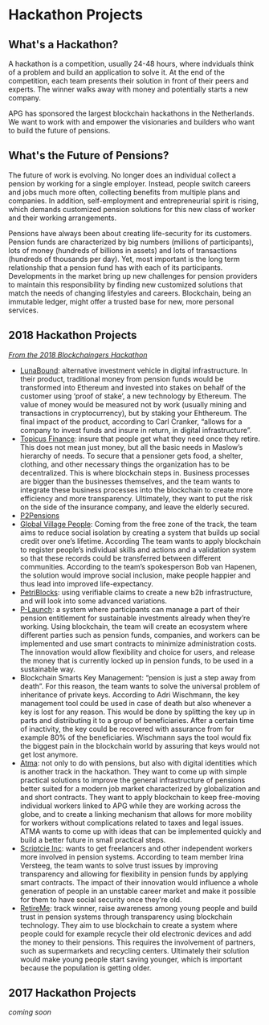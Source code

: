 # Hackathon Projects

## What's a Hackathon?

A hackathon is a competition, usually 24-48 hours, where indviduals think of a problem and build an application to solve it. At the end of the competition, each team presents their solution in front of their peers and experts. The winner walks away with money and potentially starts a new company.

APG has sponsored the largest blockchain hackathons in the Netherlands. We want to work with and empower the visionaries and builders who want to build the future of pensions.

## What's the Future of Pensions?

The future of work is evolving. No longer does an individual collect a pension by working for a single employer. Instead, people switch careers and jobs much more often, collecting benefits from multiple plans and companies. In addition, self-employment and entrepreneurial spirit is rising, which demands customized pension solutions for this new class of worker and their working arrangements.

Pensions have always been about creating life-security for its customers. Pension funds are characterized by big numbers (millions of participants), lots of money (hundreds of billions in assets) and lots of transactions (hundreds of thousands per day). Yet, most important is the long term relationship that a pension fund has with each of its participants. Developments in the market bring up new challenges for pension providers to maintain this responsibility by finding new customized solutions that match the needs of changing lifestyles and careers. Blockchain, being an immutable ledger, might offer a trusted base for new, more personal services. 

## 2018 Hackathon Projects

*[From the 2018 Blockchaingers Hackathon](https://blockchaingers.org/tracks-2018/future-of-pensions)*

* [LunaBound](https://github.com/Blockchaingers/LunaBound): alternative investment vehicle in digital infrastructure. In their product, traditional money from pension funds would be transformed into Ethereum and invested into stakes on behalf of the customer using ‘proof of stake’, a new technology by Ethereum. The value of money would be measured not by work (usually mining and transactions in cryptocurrency), but by staking your Ehthereum. The final impact of the product, according to Carl Cranker, “allows for a company to invest funds and insure in return, in digital infrastructure”.
* [Topicus Finance](https://blockchaingers.org/teams-2018/topicusfinance): insure that people get what they need once they retire. This does not mean just money, but all the basic needs in Maslow’s hierarchy of needs. To secure that a pensioner gets food, a shelter, clothing, and other necessary things the organization has to be decentralized. This is where blockchain steps in. Business processes are bigger than the businesses themselves, and the team wants to integrate these business processes into the blockchain to create more efficiency and more transparency. Ultimately, they want to put the risk on the side of the insurance company, and leave the elderly secured.
* [P2Pensions](https://blockchaingers.org/teams-2018/p2-pension)
* [Global Village People](https://blockchaingers.org/teams-2018/global-village-people): Coming from the free zone of the track, the team aims to reduce social isolation by creating a system that builds up social credit over one’s lifetime. According The team wants to apply blockchain to register people’s individual skills and actions and a validation system so that these records could be transferred between different communities. According to the team’s spokesperson Bob van Hapenen, the solution would improve social inclusion, make people happier and thus lead into improved life-expectancy.
* [PetriBlocks](https://blockchaingers.org/teams-2018/petri-blocks): using verifiable claims to create a new b2b infrastructure, and will look into some advanced variations. 
* [P-Launch](https://blockchaingers.org/teams-2018/p-launch): a system where participants can manage a part of their pension entitlement for sustainable investments already when they’re working. Using blockchain, the team will create an ecosystem where different parties such as pension funds, companies, and workers can be implemented and use smart contracts to minimize administration costs. The innovation would allow flexibility and choice for users, and release the money that is currently locked up in pension funds, to be used in a sustainable way.
* Blockchain Smarts Key Management: “pension is just a step away from death”. For this reason, the team wants to solve the universal problem of inheritance of private keys. According to Adri Wischmann, the key management tool could be used in case of death but also whenever a key is lost for any reason. This would be done by splitting the key up in parts and distributing it to a group of beneficiaries. After a certain time of inactivity, the key could be recovered with assurance from for example 80% of the beneficiaries. Wischmann says the tool would fix the biggest pain in the blockchain world by assuring that keys would not get lost anymore.
* [Atma](https://blockchaingers.org/teams-2018/atma): not only to do with pensions, but also with digital identities which is another track in the hackathon. They want to come up with simple practical solutions to improve the general infrastructure of pensions better suited for a modern job market characterized by globalization and and short contracts. They want to apply blockchain to keep free-moving individual workers linked to APG while they are working across the globe, and to create a linking mechanism that allows for more mobility for workers without complications related to taxes and legal issues. ATMA wants to come up with ideas that can be implemented quickly and build a better future in small practical steps.
* [Scriptcie Inc](https://blockchaingers.org/teams-2018/scriptcie-inc): wants to get freelancers and other independent workers more involved in pension systems. According to team member Irina Versteeg, the team wants to solve trust issues by improving transparency and allowing for flexibility in pension funds by applying smart contracts. The impact of their innovation would influence a whole generation of people in an unstable career market and make it possible for them to have social security once they’re old.
* [RetireMe](experiment_RetireMe.md): track winner, raise awareness among young people and build trust in pension systems through transparency using blockchain technology. They aim to use blockchain to create a system where people could for example recycle their old electronic devices and add the money to their pensions. This requires the involvement of partners, such as supermarkets and recycling centers. Ultimately their solution would make young people start saving younger, which is important because the population is getting older.

## 2017 Hackathon Projects
*coming soon*



